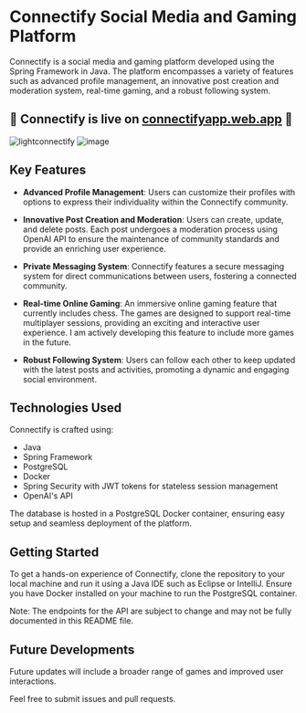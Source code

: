# Connectify Social Media and Gaming Platform

Connectify is a social media and gaming platform developed using the Spring Framework in Java. The platform encompasses a variety of features such as advanced profile management, an innovative post creation and moderation system, real-time gaming, and a robust following system.

## 📣 Connectify is live on [connectifyapp.web.app](https://connectifyapp.web.app) 📣

![lightconnectify](https://github.com/noahgsolomon/connectify-backend/assets/111200060/48456044-667e-4cad-99be-35242f611c1f)
![image](https://github.com/noahgsolomon/connectify-backend/assets/111200060/32243871-fa77-4780-bc32-4569c764699d)

## Key Features

- **Advanced Profile Management**: Users can customize their profiles with options to express their individuality within the Connectify community.

- **Innovative Post Creation and Moderation**: Users can create, update, and delete posts. Each post undergoes a moderation process using OpenAI API to ensure the maintenance of community standards and provide an enriching user experience.

- **Private Messaging System**: Connectify features a secure messaging system for direct communications between users, fostering a connected community.

- **Real-time Online Gaming**: An immersive online gaming feature that currently includes chess. The games are designed to support real-time multiplayer sessions, providing an exciting and interactive user experience. I am actively developing this feature to include more games in the future.

- **Robust Following System**: Users can follow each other to keep updated with the latest posts and activities, promoting a dynamic and engaging social environment.

## Technologies Used

Connectify is crafted using:

- Java
- Spring Framework
- PostgreSQL
- Docker
- Spring Security with JWT tokens for stateless session management
- OpenAI's API

The database is hosted in a PostgreSQL Docker container, ensuring easy setup and seamless deployment of the platform.

## Getting Started

To get a hands-on experience of Connectify, clone the repository to your local machine and run it using a Java IDE such as Eclipse or IntelliJ. Ensure you have Docker installed on your machine to run the PostgreSQL container.

Note: The endpoints for the API are subject to change and may not be fully documented in this README file.

## Future Developments

Future updates will include a broader range of games and improved user interactions.

Feel free to submit issues and pull requests.
